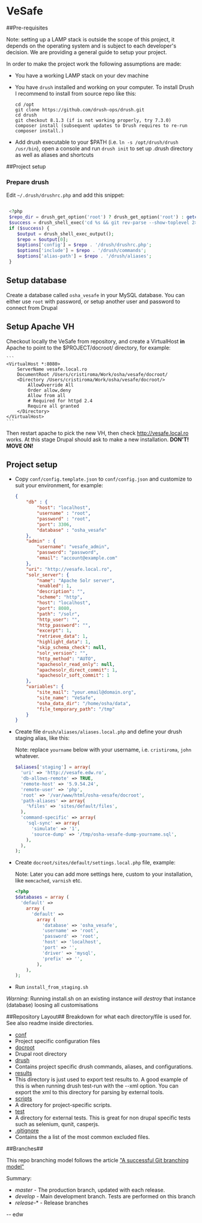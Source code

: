 VeSafe
======

##Pre-requisites

Note: setting up a LAMP stack is outside the scope of this project, it depends on the
operating system and is subject to each developer's decision. 
We are providing a general guide to setup your project.

In order to make the project work the following assumptions are made:

  * You have a working LAMP stack on your dev machine
  * You have `drush` installed and working on your computer. To install Drush I recommend to install from source repo like this:

    ```
    cd /opt
    git clone https://github.com/drush-ops/drush.git
    cd drush
    git checkout 8.1.3 (if is not working properly, try 7.3.0)
    composer install (subsequent updates to Drush requires to re-run composer install.)
    ```
   
   * Add drush executable to your $PATH (i.e. `ln -s /opt/drush/drush /usr/bin`), open a console and run `drush init` to set up .drush directory as well as aliases and shortcuts



##Project setup

### Prepare drush 

Edit `~/.drush/drushrc.php` and add this snippet:

   ```php

    <?php
    $repo_dir = drush_get_option('root') ? drush_get_option('root') : getcwd();
    $success = drush_shell_exec('cd %s && git rev-parse --show-toplevel 2> ' . drush_bit_bucket(), $repo_dir);
    if ($success) {
       $output = drush_shell_exec_output();
       $repo = $output[0];
       $options['config'] = $repo . '/drush/drushrc.php';
       $options['include'] = $repo . '/drush/commands';
       $options['alias-path'] = $repo . '/drush/aliases';
    }
   ```


## Setup database

Create a database called `osha_vesafe` in your MySQL database.
You can either use `root` with password, or setup another user and password to connect from Drupal

## Setup Apache VH

Checkout locally the VeSafe from repository, and create a VirtualHost **in** Apache to point to the $PROJECT/docroot/ directory, for example:

    ```
    <VirtualHost *:8080>
        ServerName vesafe.local.ro
        DocumentRoot /Users/cristiroma/Work/osha/vesafe/docroot/
        <Directory /Users/cristiroma/Work/osha/vesafe/docroot/>
            AllowOverride All
            Order allow,deny
            Allow from all
            # Required for httpd 2.4
            Require all granted
        </Directory>
    </VirtualHost>
    ```

Then restart apache to pick the new VH, then check http://vesafe.local.ro works. At this stage Drupal should ask to make a new installation. **DON'T! MOVE ON!**

## Project setup 

* Copy `conf/config.template.json` to `conf/config.json` and customize to suit your environment, for example:

    ```json
    {
        "db" : {
            "host": "localhost",
            "username" : "root",
            "password" : "root",
            "port": 3306,
            "database" : "osha_vesafe"
        },
        "admin" : {
            "username": "vesafe_admin",
            "password": "password",
            "email": "account@example.com"
        },
        "uri": "http://vesafe.local.ro",
        "solr_server": {
            "name": "Apache Solr server",
            "enabled": 1,
            "description": "",
            "scheme": "http",
            "host": "localhost",
            "port": 8080,
            "path": "/solr",
            "http_user": "",
            "http_password": "",
            "excerpt": 1,
            "retrieve_data": 1,
            "highlight_data": 1,
            "skip_schema_check": null,
            "solr_version": "",
            "http_method": "AUTO",
            "apachesolr_read_only": null,
            "apachesolr_direct_commit": 1,
            "apachesolr_soft_commit": 1
        },
        "variables": {
            "site_mail": "your.email@domain.org",
            "site_name": "VeSafe",
            "osha_data_dir": "/home/osha/data",
            "file_temporary_path": "/tmp"
        }
    }
    ```

* Create file `drush/aliases/aliases.local.php` and define your drush staging alias, like this:

  Note: replace `yourname` below with your username, i.e. `cristiroma`, `john` whatever.

  ```php
  $aliases['staging'] = array(
    'uri' => 'http://vesafe.edw.ro',
    'db-allows-remote' => TRUE,
    'remote-host' => '5.9.54.24',
    'remote-user' => 'php',
    'root' => '/var/www/html/osha-vesafe/docroot',
    'path-aliases' => array(
      '%files' => 'sites/default/files',
    ),
    'command-specific' => array(
      'sql-sync' => array(
        'simulate' => '1',
        'source-dump' => '/tmp/osha-vesafe-dump-yourname.sql',
      ),
    ),
  );
  ```

* Create `docroot/sites/default/settings.local.php` file, example:

  Note: Later you can add more settings here, custom to your installation, like `memcached`, `varnish` etc.

  ```php
  <?php
  $databases = array (
    'default' =>
      array (
        'default' =>
          array (
            'database' => 'osha_vesafe',
            'username' => 'root',
            'password' => 'root',
            'host' => 'localhost',
            'port' => '',
            'driver' => 'mysql',
            'prefix' => '',
          ),
      ),
  );
  ```


* Run `install_from_staging.sh`

*Warning*: Running install.sh on an existing instance *will destroy* that instance (database) loosing all customisations



##Repository Layout##
Breakdown for what each directory/file is used for. See also readme inside directories.

* [conf](https://github.com/EU-OSHA/osha-website/tree/master/conf)
 * Project specific configuration files
* [docroot](https://github.com/EU-OSHA/osha-website/tree/master/docroot)
 * Drupal root directory
* [drush](https://github.com/EU-OSHA/osha-website/tree/master/drush)
 * Contains project specific drush commands, aliases, and configurations.
* [results](https://github.com/EU-OSHA/osha-website/tree/master/results)
 * This directory is just used to export test results to. A good example of this
   is when running drush test-run with the --xml option. You can export the xml
   to this directory for parsing by external tools.
* [scripts](https://github.com/EU-OSHA/osha-website/tree/master/scripts)
 * A directory for project-specific scripts.
* [test](https://github.com/EU-OSHA/osha-website/tree/master/tests)
 * A directory for external tests. This is great for non drupal specific tests
 such as selenium, qunit, casperjs.
* [.gitignore](https://github.com/EU-OSHA/osha-website/blob/master/.gitignore)
 * Contains the a list of the most common excluded files.

##Branches##

This repo branching model follows the article ["A successful Git branching model"](http://nvie.com/posts/a-successful-git-branching-model)

Summary:

* _master_ - The production branch, updated with each release.
* _develop_ - Main development branch. Tests are performed on this branch
* _release-_* - Release branches

-- edw
